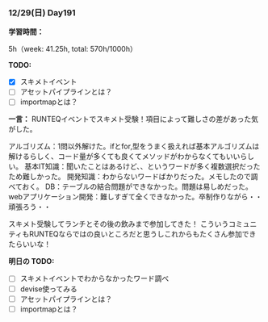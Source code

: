 ### 12/29(日) Day191

**学習時間：**

5h（week: 41.25h, total: 570h/1000h）

**TODO:**

- [x] スキメトイベント
- [ ] アセットパイプラインとは？
- [ ] importmapとは？

**一言：**
RUNTEQイベントでスキメト受験！項目によって難しさの差があった気がした。

アルゴリズム：1問以外解けた。ifとfor,型をうまく扱えれば基本アルゴリズムは解けるらしく、コード量が多くても良くてメソッドがわからなくてもいいらしい。
基本IT知識：聞いたことはあるけど、、というワードが多く複数選択だったため難しかった。
開発知識：わからないワードばかりだった。メモしたので調べておく。
DB：テーブルの結合問題ができなかった。問題は易しめだった。
webアプリケーション開発：難しすぎて全くできなかった。卒制作りながら・・頑張ろう・・

スキメト受験してランチとその後の飲みまで参加してきた！
こういうコミュニティもRUNTEQならではの良いところだと思うしこれからもたくさん参加できたらいいな！


**明日の TODO:**

- [ ] スキメトイベントでわからなかったワード調べ
- [ ] devise使ってみる
- [ ] アセットパイプラインとは？
- [ ] importmapとは？
